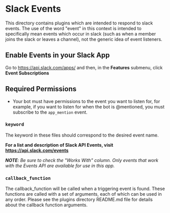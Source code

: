 # Slack Events
This directory contains plugins which are intended to respond to slack events. The use of the word "event" in this context is intended to specifically mean events which occur in slack (such as when a member joins the slack or leaves a channel), not the generic idea of event listeners.

## Enable Events in your Slack App
Go to https://api.slack.com/apps/ and then, in the **Features** submenu, click **Event Subscriptions**

## Required Permissions
* Your bot  must have permissions to the event you want to listen for, for example, if you want to listen for when the bot is @mentioned, you must subscribe to the `app_mention` event.

### `keyword`
The keyword in these files should correspond to the desired event name.

**For a list and description of Slack API Events, visit <https://api.slack.com/events>**

***NOTE**: Be sure to check the "Works With" column. Only events that work with the Events API are available for use in this app.*

### `callback_function`
The callback_function will be called when a triggering event is found. These functions are called with a set of arguments, each of which can be used in any order. Please see the plugins directory README.md file for details about the callback function arguments.